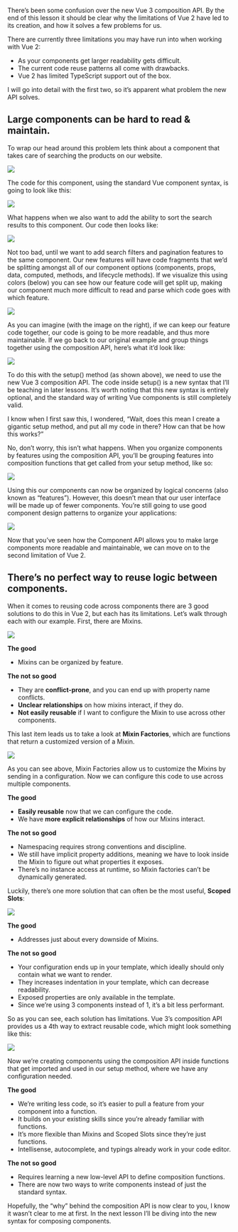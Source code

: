 There’s been some confusion over the new Vue 3 composition API. By the end of this lesson it should be clear why the limitations of Vue 2 have led to its creation, and how it solves a few problems for us.

There are currently three limitations you may have run into when working with Vue 2:

-   As your components get larger readability gets difficult.
-   The current code reuse patterns all come with drawbacks.
-   Vue 2 has limited TypeScript support out of the box.

I will go into detail with the first two, so it’s apparent what problem the new API solves.

## Large components can be hard to read & maintain.

To wrap our head around this problem lets think about a component that takes care of searching the products on our website.

![](https://firebasestorage.googleapis.com/v0/b/vue-mastery.appspot.com/o/flamelink%2Fmedia%2F1570466230395_01-search-1.gif?alt=media&token=82d001ec-471e-4b3e-b57f-8599d15e52fd)

The code for this component, using the standard Vue component syntax, is going to look like this:

![](https://firebasestorage.googleapis.com/v0/b/vue-mastery.appspot.com/o/flamelink%2Fmedia%2F1570466236547_02-old%20syntax.jpg?alt=media&token=a606626c-79ce-4426-8c45-8d27f1b1f7a0)

What happens when we also want to add the ability to sort the search results to this component. Our code then looks like:

![](https://firebasestorage.googleapis.com/v0/b/vue-mastery.appspot.com/o/flamelink%2Fmedia%2F1570466246070_03-withsorting-1.jpg?alt=media&token=f41a096f-39cb-4af5-b985-cbd854b04183)

Not too bad, until we want to add search filters and pagination features to the same component. Our new features will have code fragments that we’d be splitting amongst all of our component options (components, props, data, computed, methods, and lifecycle methods). If we visualize this using colors (below) you can see how our feature code will get split up, making our component much more difficult to read and parse which code goes with which feature.

![](https://firebasestorage.googleapis.com/v0/b/vue-mastery.appspot.com/o/flamelink%2Fmedia%2F1570466251996_04-logical-concerns.jpg?alt=media&token=da79b1b0-c956-4dae-aaa8-d22e67ec1714)

As you can imagine (with the image on the right), if we can keep our feature code together, our code is going to be more readable, and thus more maintainable. If we go back to our original example and group things together using the composition API, here’s what it’d look like:

![](https://firebasestorage.googleapis.com/v0/b/vue-mastery.appspot.com/o/flamelink%2Fmedia%2F1570466257130_05-composition-setup.jpg?alt=media&token=3d7bccbf-7c5a-49aa-b885-bb974f71557e)

To do this with the setup() method (as shown above), we need to use the new Vue 3 composition API. The code inside setup() is a new syntax that I’ll be teaching in later lessons. It’s worth noting that this new syntax is entirely optional, and the standard way of writing Vue components is still completely valid.

I know when I first saw this, I wondered, “Wait, does this mean I create a gigantic setup method, and put all my code in there? How can that be how this works?”

No, don’t worry, this isn’t what happens. When you organize components by features using the composition API, you’ll be grouping features into composition functions that get called from your setup method, like so:

![](https://firebasestorage.googleapis.com/v0/b/vue-mastery.appspot.com/o/flamelink%2Fmedia%2F1570466262485_06-composition-functions.jpg?alt=media&token=b2daaec2-3c38-4d89-b259-16f50d0ebeb8)

Using this our components can now be organized by logical concerns (also known as “features”). However, this doesn’t mean that our user interface will be made up of fewer components. You’re still going to use good component design patterns to organize your applications:

![](https://firebasestorage.googleapis.com/v0/b/vue-mastery.appspot.com/o/flamelink%2Fmedia%2F1570466269664_07-comp-ui-not.jpg?alt=media&token=056ff2e2-8286-4169-9799-5d1436057cc7)

Now that you’ve seen how the Component API allows you to make large components more readable and maintainable, we can move on to the second limitation of Vue 2.

## There’s no perfect way to reuse logic between components.

When it comes to reusing code across components there are 3 good solutions to do this in Vue 2, but each has its limitations. Let’s walk through each with our example. First, there are Mixins.

![](https://firebasestorage.googleapis.com/v0/b/vue-mastery.appspot.com/o/flamelink%2Fmedia%2F1570466274710_08-mixins.jpg?alt=media&token=c3d5e797-d740-45b5-b16b-d4cd7deb854f)

**The good**

-   Mixins can be organized by feature.

**The not so good**

-   They are **conflict-prone**, and you can end up with property name conflicts.
-   **Unclear relationships** on how mixins interact, if they do.
-   **Not easily reusable** if I want to configure the Mixin to use across other components.

This last item leads us to take a look at **Mixin Factories**, which are functions that return a customized version of a Mixin.

![](https://firebasestorage.googleapis.com/v0/b/vue-mastery.appspot.com/o/flamelink%2Fmedia%2F1570466281614_09-Mixin%20Factory.jpg?alt=media&token=230ffcb9-6f25-4979-9a5d-fff9dc56b177)

As you can see above, Mixin Factories allow us to customize the Mixins by sending in a configuration. Now we can configure this code to use across multiple components.

**The good**

-   **Easily reusable** now that we can configure the code.
-   We have **more explicit relationships** of how our Mixins interact.

**The not so good**

-   Namespacing requires strong conventions and discipline.
-   We still have implicit property additions, meaning we have to look inside the Mixin to figure out what properties it exposes.
-   There’s no instance access at runtime, so Mixin factories can’t be dynamically generated.

Luckily, there’s one more solution that can often be the most useful, **Scoped Slots**:

![](https://firebasestorage.googleapis.com/v0/b/vue-mastery.appspot.com/o/flamelink%2Fmedia%2F1570466291762_10-scoped-slots.jpg?alt=media&token=46cf56b7-2034-4a43-beb0-697322446f3b)

**The good**

-   Addresses just about every downside of Mixins.

**The not so good**

-   Your configuration ends up in your template, which ideally should only contain what we want to render.
-   They increases indentation in your template, which can decrease readability.
-   Exposed properties are only available in the template.
-   Since we’re using 3 components instead of 1, it’s a bit less performant.

So as you can see, each solution has limitations. Vue 3’s composition API provides us a 4th way to extract reusable code, which might look something like this:

![](https://firebasestorage.googleapis.com/v0/b/vue-mastery.appspot.com/o/flamelink%2Fmedia%2F1570466297345_11-composition-api-1.jpg?alt=media&token=9f911d62-e1b7-400c-b0da-3f6f30655f71)

Now we’re creating components using the composition API inside functions that get imported and used in our setup method, where we have any configuration needed.

**The good**

-   We’re writing less code, so it’s easier to pull a feature from your component into a function.
-   It builds on your existing skills since you’re already familiar with functions.
-   It’s more flexible than Mixins and Scoped Slots since they’re just functions.
-   Intellisense, autocomplete, and typings already work in your code editor.

**The not so good**

-   Requires learning a new low-level API to define composition functions.
-   There are now two ways to write components instead of just the standard syntax.

Hopefully, the “why” behind the composition API is now clear to you, I know it wasn’t clear to me at first. In the next lesson I’ll be diving into the new syntax for composing components.